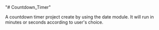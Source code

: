"# Countdown_Timer" 

A countdown timer project create by using the date module. It will run in minutes or seconds according to user's choice.
